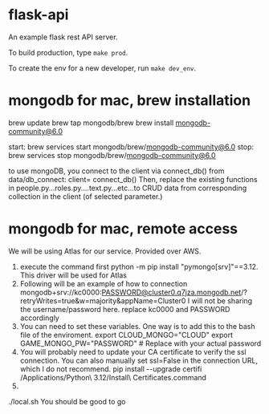 # flask-api
An example flask rest API server.

To build production, type `make prod`.

To create the env for a new developer, run `make dev_env`.


# mongodb for mac, brew installation
brew update
brew tap mongodb/brew
brew install mongodb-community@6.0

start: brew services start mongodb/brew/mongodb-community@6.0
stop:  brew services stop mongodb/brew/mongodb-community@6.0

to use mongoDB, you connect to the client via  connect_db() from data/db_connect: client= connect_db()
Then, replace the existing functions in people.py...roles.py....text.py...etc...to CRUD data from corresponding collection in the client (of selected parameter.)

# mongodb for mac, remote access
We will be using Atlas for our service. Provided over AWS. 
1. execute the command first
python -m pip install "pymongo[srv]"==3.12. This driver will be used for Atlas 
2. Following will be an example of how to connection
mongodb+srv://kc0000:PASSWORD@cluster0.q7jza.mongodb.net/?retryWrites=true&w=majority&appName=Cluster0
I will not be sharing the username/password here. 
replace kc0000 and PASSWORD accordingly
3. You can need to set these variables. One way is to add this to the bash file of the enviroment. 
export CLOUD_MONGO="CLOUD"
export GAME_MONGO_PW="PASSWORD"  # Replace with your actual password
4. You will probably need to update your CA certificate to verify the ssl connection. You can also manually set ssl=False in the connection URL, which I do not recommend.
pip install --upgrade certifi
/Applications/Python\ 3.12/Install\ Certificates.command 
5.
./local.sh
You should be good to go
